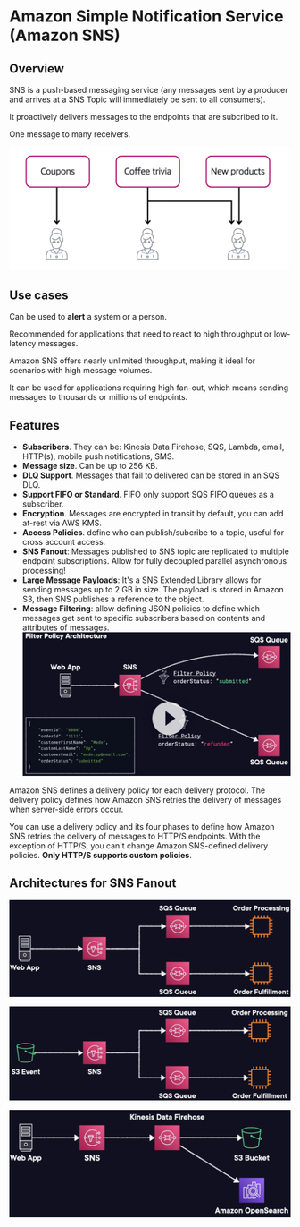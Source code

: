 # Amazon Simple Notification Service (Amazon SNS)

## Overview

SNS is a push-based messaging service (any messages sent by a producer and arrives at a SNS Topic will immediately be sent to all consumers).

It proactively delivers messages to the endpoints that are subcribed to it.

One message to many receivers.

![](images/amazon-sns.jpg)


## Use cases

Can be used to **alert** a system or a person.

Recommended for applications that need to react to high throughput or low-latency messages.

Amazon SNS offers nearly unlimited throughput, making it ideal for scenarios with high message volumes.

It can be used for applications requiring high fan-out, which means sending messages to thousands or millions of endpoints.


## Features

- **Subscribers**. They can be: Kinesis Data Firehose, SQS, Lambda, email, HTTP(s), mobile push notifications, SMS.
- **Message size**. Can be up to 256 KB.
- **DLQ Support**. Messages that fail to delivered can be stored in an SQS DLQ.
- **Support FIFO or Standard**. FIFO only support SQS FIFO queues as a subscriber.
- **Encryption**. Messages are encrypted in transit by default, you can add at-rest via AWS KMS.
- **Access Policies**. define who can publish/subcribe to a topic, useful for cross account access.
- **SNS Fanout**: Messages published to SNS topic are replicated to multiple endpoint subscriptions. Allow for fully decoupled parallel asynchronous processing!
- **Large Message Payloads**: It's a SNS Extended Library allows for sending messages up to 2 GB in size. The payload is stored in Amazon S3, then SNS publishes a reference to the object.
- **Message Filtering**: allow defining JSON policies to define which messages get sent to specific subscribers based on contents and attributes of messages.
![](images/sns-filter-policy.png)

Amazon SNS defines a delivery policy for each delivery protocol. The delivery policy defines how Amazon SNS retries the delivery of messages when server-side errors occur.

You can use a delivery policy and its four phases to define how Amazon SNS retries the delivery of messages to HTTP/S endpoints. With the exception of HTTP/S, you can't change Amazon SNS-defined delivery policies. **Only HTTP/S supports custom policies**.


## Architectures for SNS Fanout

![](images/sns-arch-1.png)

![](images/sns-arch-2.png)

![](images/sns-arch-3.png)
